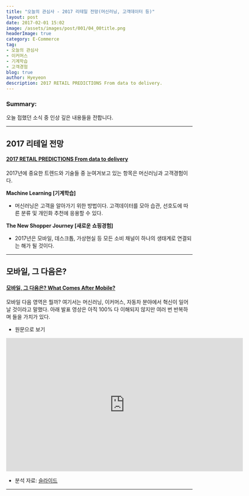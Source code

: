 ```yaml
---
title: "오늘의 관심사 - 2017 리테일 전망(머신러닝, 고객데이터 등)"
layout: post
date: 2017-02-01 15:02
image: /assets/images/post/001/04_00title.png
headerImage: true
category: E-Commerce
tag:
- 오늘의 관심사
- 이커머스
- 기계학습
- 고객경험
blog: true
author: Hyeyeon
description: 2017 RETAIL PREDICTIONS From data to delivery.
---
```


### Summary:

오늘 접했던 소식 중 인상 깊은 내용들을 전합니다.

---

## 2017 리테일 전망

#### [2017 RETAIL PREDICTIONS From data to delivery](http://internetretailing.net/2016/12/2017-retail-predictions-data-delivery/)

2017년에 중요한 트렌드와 기술들 중 눈여겨보고 있는 항목은 머신러닝과 고객경험이다.

**Machine Learning [기계학습]**

- 머신러닝은 고객을 알아가기 위한 방법이다. 고객데이터를 모아 습관, 선호도에 따른 분류 및 개인화 추천에 응용할 수 있다.

**The New Shopper Journey [새로운 쇼핑경험]**
- 2017년은 모바일, 데스크톱, 가상현실 등 모든 소비 채널이 하나의 생태계로 연결되는 해가 될 것이다.

---

## 모바일, 그 다음은?

#### [모바일, 그 다음은? What Comes After Mobile?](http://techneedle.com/archives/29252)

모바일 다음 영역은 뭘까? 여기서는 머신러닝, 이커머스, 자동차 분야에서 혁신이 일어날 것이라고 말했다. 아래 발표 영상은 아직 100% 다 이해되지 않지만 여러 번 반복하며 들을 가치가 있다.

* 원문으로 보기

<iframe src="https://player.vimeo.com/video/195062332" width="640" height="360" frameborder="0" webkitallowfullscreen mozallowfullscreen allowfullscreen></iframe>

* 분석 자료: [슬라이드](http://slides.com/benedictevans/mew)

---

